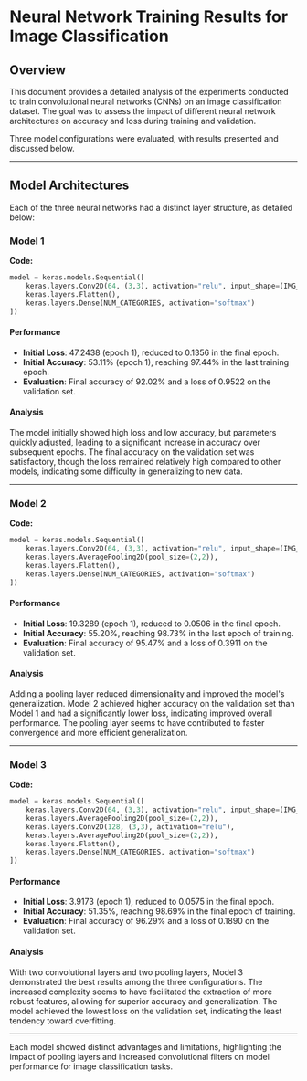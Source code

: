 
# Neural Network Training Results for Image Classification

## Overview

This document provides a detailed analysis of the experiments conducted to train convolutional neural networks (CNNs) on an image classification dataset. The goal was to assess the impact of different neural network architectures on accuracy and loss during training and validation.

Three model configurations were evaluated, with results presented and discussed below.

---

## Model Architectures

Each of the three neural networks had a distinct layer structure, as detailed below:

### Model 1

**Code:**
```python
model = keras.models.Sequential([
    keras.layers.Conv2D(64, (3,3), activation="relu", input_shape=(IMG_WIDTH, IMG_HEIGHT, 3)),
    keras.layers.Flatten(),
    keras.layers.Dense(NUM_CATEGORIES, activation="softmax")
])
```

#### Performance
- **Initial Loss**: 47.2438 (epoch 1), reduced to 0.1356 in the final epoch.
- **Initial Accuracy**: 53.11% (epoch 1), reaching 97.44% in the last training epoch.
- **Evaluation**: Final accuracy of 92.02% and a loss of 0.9522 on the validation set.

#### Analysis
The model initially showed high loss and low accuracy, but parameters quickly adjusted, leading to a significant increase in accuracy over subsequent epochs. The final accuracy on the validation set was satisfactory, though the loss remained relatively high compared to other models, indicating some difficulty in generalizing to new data.

---

### Model 2

**Code:**
```python
model = keras.models.Sequential([
    keras.layers.Conv2D(64, (3,3), activation="relu", input_shape=(IMG_WIDTH, IMG_HEIGHT, 3)),
    keras.layers.AveragePooling2D(pool_size=(2,2)),
    keras.layers.Flatten(),
    keras.layers.Dense(NUM_CATEGORIES, activation="softmax")
])
```

#### Performance
- **Initial Loss**: 19.3289 (epoch 1), reduced to 0.0506 in the final epoch.
- **Initial Accuracy**: 55.20%, reaching 98.73% in the last epoch of training.
- **Evaluation**: Final accuracy of 95.47% and a loss of 0.3911 on the validation set.

#### Analysis
Adding a pooling layer reduced dimensionality and improved the model's generalization. Model 2 achieved higher accuracy on the validation set than Model 1 and had a significantly lower loss, indicating improved overall performance. The pooling layer seems to have contributed to faster convergence and more efficient generalization.

---

### Model 3

**Code:**
```python
model = keras.models.Sequential([
    keras.layers.Conv2D(64, (3,3), activation="relu", input_shape=(IMG_WIDTH, IMG_HEIGHT, 3)),
    keras.layers.AveragePooling2D(pool_size=(2,2)),
    keras.layers.Conv2D(128, (3,3), activation="relu"),
    keras.layers.AveragePooling2D(pool_size=(2,2)),
    keras.layers.Flatten(),
    keras.layers.Dense(NUM_CATEGORIES, activation="softmax")
])
```

#### Performance
- **Initial Loss**: 3.9173 (epoch 1), reduced to 0.0575 in the final epoch.
- **Initial Accuracy**: 51.35%, reaching 98.69% in the final epoch of training.
- **Evaluation**: Final accuracy of 96.29% and a loss of 0.1890 on the validation set.

#### Analysis
With two convolutional layers and two pooling layers, Model 3 demonstrated the best results among the three configurations. The increased complexity seems to have facilitated the extraction of more robust features, allowing for superior accuracy and generalization. The model achieved the lowest loss on the validation set, indicating the least tendency toward overfitting.

--- 

Each model showed distinct advantages and limitations, highlighting the impact of pooling layers and increased convolutional filters on model performance for image classification tasks.
